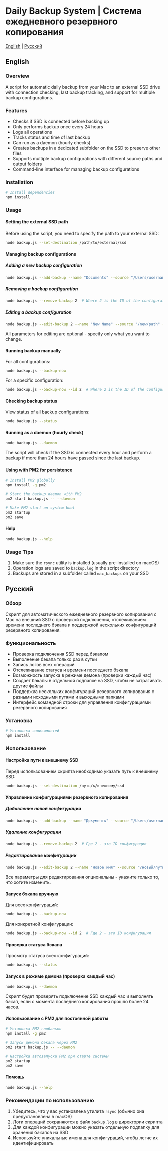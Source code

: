 # Daily Backup System | Система ежедневного резервного копирования

[English](#english) | [Русский](#russian)

<a name="english"></a>
## English

### Overview
A script for automatic daily backup from your Mac to an external SSD drive with connection checking, last backup tracking, and support for multiple backup configurations.

### Features
- Checks if SSD is connected before backing up
- Only performs backup once every 24 hours
- Logs all operations
- Tracks status and time of last backup
- Can run as a daemon (hourly checks)
- Creates backups in a dedicated subfolder on the SSD to preserve other files
- Supports multiple backup configurations with different source paths and output folders
- Command-line interface for managing backup configurations

### Installation

```bash
# Install dependencies
npm install
```

### Usage

#### Setting the external SSD path
Before using the script, you need to specify the path to your external SSD:

```bash
node backup.js --set-destination /path/to/external/ssd
```

#### Managing backup configurations

##### Adding a new backup configuration
```bash
node backup.js --add-backup --name "Documents" --source "/Users/username/Documents" --folder "documents_backup"
```

##### Removing a backup configuration
```bash
node backup.js --remove-backup 2  # Where 2 is the ID of the configuration
```

##### Editing a backup configuration
```bash
node backup.js --edit-backup 2 --name "New Name" --source "/new/path" --folder "new_folder"
```
All parameters for editing are optional - specify only what you want to change.

#### Running backup manually
For all configurations:
```bash
node backup.js --backup-now
```

For a specific configuration:
```bash
node backup.js --backup-now --id 2  # Where 2 is the ID of the configuration
```

#### Checking backup status
View status of all backup configurations:
```bash
node backup.js --status
```

#### Running as a daemon (hourly check)

```bash
node backup.js --daemon
```

The script will check if the SSD is connected every hour and perform a backup if more than 24 hours have passed since the last backup.

#### Using with PM2 for persistence

```bash
# Install PM2 globally
npm install -g pm2

# Start the backup daemon with PM2
pm2 start backup.js -- --daemon

# Make PM2 start on system boot
pm2 startup
pm2 save
```

#### Help

```bash
node backup.js --help
```

### Usage Tips

1. Make sure the `rsync` utility is installed (usually pre-installed on macOS)
2. Operation logs are saved to `backup.log` in the script directory
3. Backups are stored in a subfolder called `mac_backups` on your SSD

<a name="russian"></a>
## Русский

### Обзор
Скрипт для автоматического ежедневного резервного копирования с Mac на внешний SSD с проверкой подключения, отслеживанием времени последнего бэкапа и поддержкой нескольких конфигураций резервного копирования.

### Функциональность
- Проверка подключения SSD перед бэкапом
- Выполнение бэкапа только раз в сутки
- Запись логов всех операций
- Отслеживание статуса и времени последнего бэкапа
- Возможность запуска в режиме демона (проверки каждый час)
- Создает бэкапы в отдельной подпапке на SSD, чтобы не затрагивать другие файлы
- Поддержка нескольких конфигураций резервного копирования с разными исходными путями и выходными папками
- Интерфейс командной строки для управления конфигурациями резервного копирования

### Установка

```bash
# Установка зависимостей
npm install
```

### Использование

#### Настройка пути к внешнему SSD
Перед использованием скрипта необходимо указать путь к внешнему SSD:

```bash
node backup.js --set-destination /путь/к/внешнему/ssd
```

#### Управление конфигурациями резервного копирования

##### Добавление новой конфигурации
```bash
node backup.js --add-backup --name "Документы" --source "/Users/username/Documents" --folder "documents_backup"
```

##### Удаление конфигурации
```bash
node backup.js --remove-backup 2  # Где 2 - это ID конфигурации
```

##### Редактирование конфигурации
```bash
node backup.js --edit-backup 2 --name "Новое имя" --source "/новый/путь" --folder "новая_папка"
```
Все параметры для редактирования опциональны - укажите только то, что хотите изменить.

#### Запуск бэкапа вручную
Для всех конфигураций:
```bash
node backup.js --backup-now
```

Для конкретной конфигурации:
```bash
node backup.js --backup-now --id 2  # Где 2 - это ID конфигурации
```

#### Проверка статуса бэкапа
Просмотр статуса всех конфигураций:
```bash
node backup.js --status
```

#### Запуск в режиме демона (проверка каждый час)

```bash
node backup.js --daemon
```

Скрипт будет проверять подключение SSD каждый час и выполнять бэкап, если с момента последнего копирования прошло более 24 часов.

#### Использование с PM2 для постоянной работы

```bash
# Установка PM2 глобально
npm install -g pm2

# Запуск демона бэкапа через PM2
pm2 start backup.js -- --daemon

# Настройка автозапуска PM2 при старте системы
pm2 startup
pm2 save
```

#### Помощь

```bash
node backup.js --help
```

### Рекомендации по использованию

1. Убедитесь, что у вас установлена утилита `rsync` (обычно она предустановлена в macOS)
2. Логи операций сохраняются в файл `backup.log` в директории скрипта
3. Для каждой конфигурации можно указать отдельную подпапку для хранения бэкапов на SSD
4. Используйте уникальные имена для конфигураций, чтобы легче их идентифицировать
